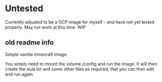 # Untested
Currently adjusted to be a GCP image for myself - and have not yet tested properly. May not work at this time. WIP

## old readme info

Simple vanilla minecraft image.

You simply need to mount the volume /config and run the image. It will then create the eula.txt and some other files as required, that you can then edit and run again.